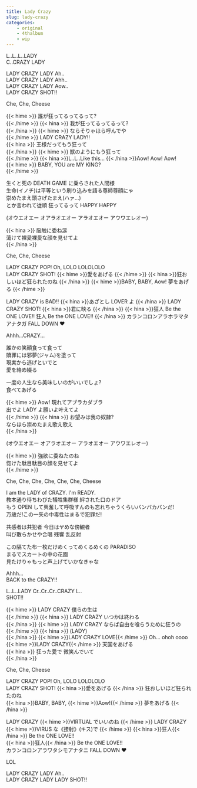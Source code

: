 ```yaml
---
title: Lady Crazy
slug: lady-crazy
categories:
    - original
    - 4thalbum
    - wip
---
```


L..L..L..LADY  
C..CRAZY LADY  

LADY CRAZY LADY Ah..  
LADY CRAZY LADY Ahh..  
LADY CRAZY LADY Aow..  
LADY CRAZY SHOT!!  

Che, Che, Cheese  

{{< hime >}}
誰が狂ってるってるって?  
{{< /hime >}}
{{< hina >}}
我が狂ってるってるって?  
{{< /hina >}}
{{< hime >}}
ならそりゃほら呼んでや  
{{< /hime >}}
LADY CRAZY LADY!!  
{{< hina >}}
王様だってもう狂って  
{{< /hina >}}
{{< hime >}}
獣のようにもう狂って  
{{< /hime >}}
{{< hina >}}L..L..Like this... {{< /hina >}}Aow! Aow! Aow!  
{{< hime >}}
BABY, YOU are MY KING?  
{{< /hime >}}

生くと死の DEATH GAME に乗らされた人間様  
生命(イノチ)は平等という刷り込みを語る尊師尊顔にゃ  
崇めたまえ頭さげたまえ(ハァ…)  
とか言われて従順  狂ってるって HAPPY HAPPY  

(オウエオエー オアラオエオー アラオエオー アウワエレオー)  

{{< hina >}}
脳触に委ね涎  
蕩けて裸愛裸愛な顔を見せてよ  
{{< /hina >}}

Che, Che, Cheese

LADY CRAZY POP! Oh, LOLO LOLOLOLO  
LADY CRAZY SHOT! {{< hime >}}愛をあげる  {{< /hime >}}
{{< hina >}}狂おしいほど狂られたのね  {{< /hina >}}
{{< hime >}}BABY, BABY, Aow! 夢をあげる  {{< /hime >}}

LADY CRAZY is BAD!! {{< hina >}}あざとし LOVER よ  {{< /hina >}}
LADY CRAZY SHOT! {{< hina >}}君に映る  {{< /hina >}}
{{< hina >}}狂人 Be the ONE LOVE!! 狂人 Be the ONE LOVE!!  {{< /hina >}}
カランコロンアラホラマタアナタガ FALL DOWN ♥  

Ahhh...CRAZY...  

誰かの笑顔食って食って  
贖罪には邪夢(ジャム)を塗って  
現実から逃げといでと  
愛を絡め綴る  

一度の人生なら美味しいのがいいでしょ?  
食べてあげる  

{{< hime >}}
Aow! 現れてアブラカダブラ  
出でよ LADY よ願いよ叶えてよ  
{{< /hime >}}
{{< hina >}}
お望みは我の奴隷?  
ならほら崇めたまえ歌え歌え  
{{< /hina >}}

(オウエオエー オアラオエオー アラオエオー アウワエレオー)  

{{< hime >}}
強欲に委ねたのね  
惚けた駄目駄目の顔を見せてよ  
{{< /hime >}}

Che, Che, Che, Che, Che, Che, Cheese  

I am the LADY of CRAZY. I'm READY.  
教本通り待ちわびた犠牲集群様  絆された口のドア  
もう OPEN して興奮して呼吸すんのも忘れちゃうくらいバンバカバンだ!  
万歳だ!この一矢の中毒性はまるで犯罪だ!  

共感者は共犯者  今日はヤめな傍観者  
叫び散らかせや合唱  残響  乱反射  

この隔てた布一枚だけめくってめくるめくの PARADISO  
まるでスカートの中の花園  
見たけりゃもっと声上げていかなきゃな  

Ahhh...  
BACK to the CRAZY!!  

L..L..LADY Cr..Cr..Cr..CRAZY L..  
SHOT!!  

{{< hime >}}
LADY CRAZY 僕らの生は  
{{< /hime >}}
{{< hina >}}
LADY CRAZY いつかは終わる  
{{< /hina >}}
{{< hime >}}
LADY CRAZY ならば自由を喰らうために狂うの  
{{< /hime >}}
{{< hina >}}
(LADY)  
{{< /hina >}}
{{< hime >}}LADY CRAZY LOVE{{< /hime >}} Oh... ohoh oooo  
{{< hime >}}LADY CRAZY{{< /hime >}} 天国をあげる  
{{< hina >}}
狂った愛で  微笑んでいて  
{{< /hina >}}

Che, Che, Cheese  

LADY CRAZY POP! Oh, LOLO LOLOLOLO  
LADY CRAZY SHOT! {{< hina >}}愛をあげる  {{< /hina >}}
狂おしいほど狂られたのね  
{{< hina >}}BABY, BABY, {{< hime >}}Aow!{{< /hime >}} 夢をあげる  {{< /hina >}}

LADY CRAZY {{< hime >}}VIRTUAL でいいのね  {{< /hime >}}
LADY CRAZY {{< hime >}}VIRUS な《接射》(キス)で  {{< /hime >}}
{{< hina >}}狂人{{< /hina >}} Be the ONE LOVE!!  
{{< hina >}}狂人{{< /hina >}} Be the ONE LOVE!!  
カランコロンアラワタシモアナタニ FALL DOWN ♥  

LOL  

LADY CRAZY LADY Ah..  
LADY CRAZY LADY LADY SHOT!!